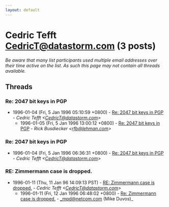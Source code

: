 ```yaml
---
layout: default
---
```


# Cedric Tefft <CedricT@datastorm.com> (3 posts)

_Be aware that many list participants used multiple email addresses over their time active on the list. As such this page may not contain all threads available._

## Threads

### Re: 2047 bit keys in PGP
+ 1996-01-04 (Fri, 5 Jan 1996 05:10:59 +0800) - [Re: 2047 bit keys in PGP](/archive/1996/01/ef9f9b728e602be1f298c1781e9685e239289504d8d29a60e02b6cba8ca050e8) - _Cedric Tefft \<CedricT@datastorm.com\>_
  + 1996-01-05 (Fri, 5 Jan 1996 13:00:12 +0800) - [Re: 2047 bit keys in PGP](/archive/1996/01/c614164b5d24227365ac156704caa7277399ff993d485b3cbe7b289903e6bb1e) - _Rick Busdiecker \<rfb@lehman.com\>_

### Re: 2047 bit keys in PGP
+ 1996-01-04 (Fri, 5 Jan 1996 06:36:31 +0800) - [Re: 2047 bit keys in PGP](/archive/1996/01/e282dc1b1873f7d1479b58e21e097e00a5500c3ffdfbf33cdaa2a90530aef0d2) - _Cedric Tefft \<CedricT@datastorm.com\>_

### RE: Zimmermann case is dropped.
+ 1996-01-11 (Thu, 11 Jan 96 14:09:13 PST) - [RE: Zimmermann case is dropped.](/archive/1996/01/1b05249e97bff0d720253dab06fcf3081f3ead32405b29f126fc7b1b4d72aa83) - _Cedric Tefft \<CedricT@datastorm.com\>_
  + 1996-01-11 (Fri, 12 Jan 1996 06:48:02 +0800) - [Re: Zimmermann case is dropped.](/archive/1996/01/6b4233693b46886f6b4ecc7cd932bb5bb1d294bd99441450baca18b73386a074) - _mpd@netcom.com (Mike Duvos)_

